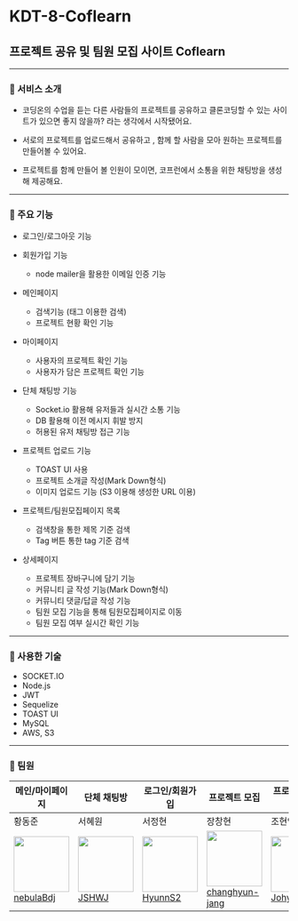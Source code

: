 # KDT-8-Coflearn

## 프로젝트 공유 및 팀원 모집 사이트 Coflearn

------------
### 📌 서비스 소개 
- 코딩온의 수업을 듣는 다른 사람들의 프로젝트를 공유하고 클론코딩할 수 있는 사이트가 있으면 좋지 않을까? 라는 생각에서 시작됐어요. 

- 서로의 프로젝트를 업로드해서 공유하고 , 함께 할 사람을 모아 원하는 프로젝트를 만들어볼 수 있어요. 

- 프로젝트를 함께 만들어 볼 인원이 모이면, 코프런에서 소통을 위한 채팅방을 생성해 제공해요. 


------------
### 📌 주요 기능

- 로그인/로그아웃 기능
- 회원가입 기능
  - node mailer을 활용한 이메일 인증 기능
    
- 메인페이지
  - 검색기능 (태그 이용한 검색)
  - 프로젝트 현황 확인 기능
    
- 마이페이지
  - 사용자의 프로젝트 확인 기능
  - 사용자가 담은 프로젝트 확인 기능
    
- 단체 채팅방 기능
  - Socket.io 활용해 유저들과 실시간 소통 기능
  - DB 활용해 이전 메시지 휘발 방지
  - 허용된 유저 채팅방 접근 기능
    
- 프로젝트 업로드 기능
  - TOAST UI 사용
  - 프로젝트 소개글 작성(Mark Down형식)
  - 이미지 업로드 기능 (S3 이용해 생성한 URL 이용)
    
- 프로젝트/팀원모집페이지 목록
  - 검색창을 통한 제목 기준 검색
  - Tag 버튼 통한 tag 기준 검색

- 상세페이지
    - 프로젝트 장바구니에 담기 기능
    - 커뮤니티 글 작성 기능(Mark Down형식)
    - 커뮤니티 댓글/답글 작성 기능
    - 팀원 모집 기능을 통해 팀원모집페이지로 이동
    - 팀원 모집 여부 실시간 확인 기능

- ------------
### 📌 사용한 기술

- SOCKET.IO
- Node.js
- JWT
- Sequelize
- TOAST UI
- MySQL
- AWS, S3

------------
### 📌 팀원
| 메인/마이페이지 | 단체 채팅방 | 로그인/회원가입 | 프로젝트 모집 | 프로젝트 업로드 |
| --- | --- | --- | --- | --- |
| 황동준 | 서혜원 | 서정현 | 장창현 | 조현익 | 
|  <img src="https://avatars.githubusercontent.com/u/114459629?v=4" width="100px" height="100px"><br> <a href="https://github.com/nebulaBdj">nebulaBdj</a> | <img src="https://avatars.githubusercontent.com/u/81088222?v=4" width="100px" height="100px"><br/><a href="https://github.com/JSHWJ">JSHWJ</a> | <img src="https://avatars.githubusercontent.com/u/105518951?v=4" width="100px" height="100px"><br><a href="https://github.com/HyunnS2">HyunnS2</a> |  <img src="https://avatars.githubusercontent.com/u/86968048?v=4" width="100px" height="100px"><br> <a href="https://github.com/changhyun-jang">changhyun-jang</a> | <img src="https://avatars.githubusercontent.com/u/122008118?v=4" width="100px" height="100px"><br/><a href="https://github.com/Johyunik">Johyunik</a> |



